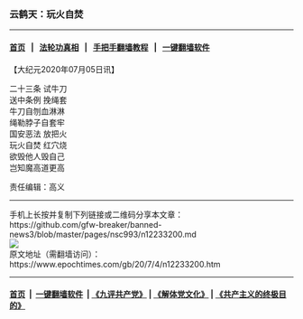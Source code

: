### 云鹤天：玩火自焚
------------------------

#### [首页](https://github.com/gfw-breaker/banned-news3/blob/master/README.md) &nbsp;&nbsp;|&nbsp;&nbsp; [法轮功真相](https://github.com/begood0513/basic/blob/master/README.md)  &nbsp;&nbsp;|&nbsp;&nbsp; [手把手翻墙教程](https://github.com/gfw-breaker/guides/wiki)  &nbsp;&nbsp;|&nbsp;&nbsp; [一键翻墙软件](https://github.com/gfw-breaker/nogfw/blob/master/README.md)  



<div><p>
 【大纪元2020年07月05日讯】
</p>
<p>
 <ok href="https://www.epochtimes.com/gb/tag/%E4%BA%8C%E5%8D%81%E4%B8%89%E6%9D%A1.html">
  二十三条
 </ok>
 试牛刀
 <br/>
 <ok href="https://www.epochtimes.com/gb/tag/%E9%80%81%E4%B8%AD%E6%9D%A1%E4%BE%8B.html">
  送中条例
 </ok>
 挽绳套
 <br/>
 牛刀自刎血淋淋
 <br/>
 绳勒脖子自套牢
 <br/>
 <ok href="https://www.epochtimes.com/gb/tag/%E5%9B%BD%E5%AE%89%E6%81%B6%E6%B3%95.html">
  国安恶法
 </ok>
 放把火
 <br/>
 <ok href="https://www.epochtimes.com/gb/tag/%E7%8E%A9%E7%81%AB%E8%87%AA%E7%84%9A.html">
  玩火自焚
 </ok>
 红穴烧
 <br/>
 欲毁他人毁自己
 <br/>
 岂知魔高道更高
</p>
<p>
 责任编辑：高义
</p>
</div>
<hr/>
手机上长按并复制下列链接或二维码分享本文章：<br/>
https://github.com/gfw-breaker/banned-news3/blob/master/pages/nsc993/n12233200.md <br/>
<a href='https://github.com/gfw-breaker/banned-news3/blob/master/pages/nsc993/n12233200.md'><img src='https://github.com/gfw-breaker/banned-news3/blob/master/pages/nsc993/n12233200.md.png'/></a> <br/>
原文地址（需翻墙访问）：https://www.epochtimes.com/gb/20/7/4/n12233200.htm


------------------------
#### [首页](https://github.com/gfw-breaker/banned-news3/blob/master/README.md) &nbsp;|&nbsp; [一键翻墙软件](https://github.com/gfw-breaker/nogfw/blob/master/README.md) &nbsp;| [《九评共产党》](https://github.com/gfw-breaker/9ping.md/blob/master/README.md#九评之一评共产党是什么) | [《解体党文化》](https://github.com/gfw-breaker/jtdwh.md/blob/master/README.md) | [《共产主义的终极目的》](https://github.com/gfw-breaker/gczydzjmd.md/blob/master/README.md)


<img src='http://gfw-breaker.win/banned-news3/pages/nsc993/n12233200.md' width='0px' height='0px'/>